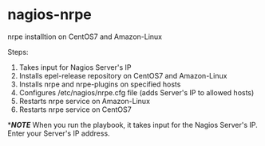 # nagios-nrpe
nrpe installtion on CentOS7 and Amazon-Linux

Steps:

1. Takes input for Nagios Server's IP
2. Installs epel-release repository on CentOS7 and Amazon-Linux
3. Installs nrpe and nrpe-plugins on specified hosts
4. Configures /etc/nagios/nrpe.cfg file (adds Server's IP to allowed hosts)
5. Restarts nrpe service on Amazon-Linux
6. Restarts nrpe service on CentOS7


****NOTE***
When you run the playbook, it takes input for the Nagios Server's IP. Enter your Server's IP address.
